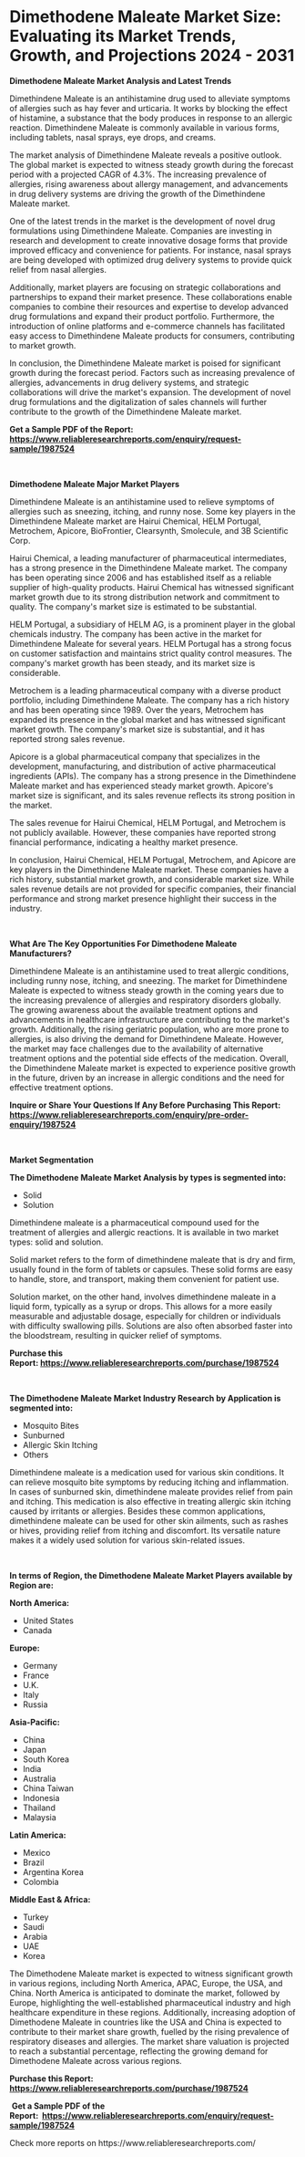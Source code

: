 <p><h1>Dimethodene Maleate Market Size: Evaluating its Market Trends, Growth, and Projections 2024 - 2031</h1></p><p><strong>Dimethodene Maleate Market Analysis and Latest Trends</strong></p>
<p><p>Dimethindene Maleate is an antihistamine drug used to alleviate symptoms of allergies such as hay fever and urticaria. It works by blocking the effect of histamine, a substance that the body produces in response to an allergic reaction. Dimethindene Maleate is commonly available in various forms, including tablets, nasal sprays, eye drops, and creams.</p><p>The market analysis of Dimethindene Maleate reveals a positive outlook. The global market is expected to witness steady growth during the forecast period with a projected CAGR of 4.3%. The increasing prevalence of allergies, rising awareness about allergy management, and advancements in drug delivery systems are driving the growth of the Dimethindene Maleate market.</p><p>One of the latest trends in the market is the development of novel drug formulations using Dimethindene Maleate. Companies are investing in research and development to create innovative dosage forms that provide improved efficacy and convenience for patients. For instance, nasal sprays are being developed with optimized drug delivery systems to provide quick relief from nasal allergies.</p><p>Additionally, market players are focusing on strategic collaborations and partnerships to expand their market presence. These collaborations enable companies to combine their resources and expertise to develop advanced drug formulations and expand their product portfolio. Furthermore, the introduction of online platforms and e-commerce channels has facilitated easy access to Dimethindene Maleate products for consumers, contributing to market growth.</p><p>In conclusion, the Dimethindene Maleate market is poised for significant growth during the forecast period. Factors such as increasing prevalence of allergies, advancements in drug delivery systems, and strategic collaborations will drive the market's expansion. The development of novel drug formulations and the digitalization of sales channels will further contribute to the growth of the Dimethindene Maleate market.</p></p>
<p><strong>Get a Sample PDF of the Report:&nbsp; <a href="https://www.reliableresearchreports.com/enquiry/request-sample/1987524">https://www.reliableresearchreports.com/enquiry/request-sample/1987524</a></strong></p>
<p>&nbsp;</p>
<p><strong>Dimethodene Maleate Major Market Players</strong></p>
<p><p>Dimethindene Maleate is an antihistamine used to relieve symptoms of allergies such as sneezing, itching, and runny nose. Some key players in the Dimethindene Maleate market are Hairui Chemical, HELM Portugal, Metrochem, Apicore, BioFrontier, Clearsynth, Smolecule, and 3B Scientific Corp.</p><p>Hairui Chemical, a leading manufacturer of pharmaceutical intermediates, has a strong presence in the Dimethindene Maleate market. The company has been operating since 2006 and has established itself as a reliable supplier of high-quality products. Hairui Chemical has witnessed significant market growth due to its strong distribution network and commitment to quality. The company's market size is estimated to be substantial.</p><p>HELM Portugal, a subsidiary of HELM AG, is a prominent player in the global chemicals industry. The company has been active in the market for Dimethindene Maleate for several years. HELM Portugal has a strong focus on customer satisfaction and maintains strict quality control measures. The company's market growth has been steady, and its market size is considerable.</p><p>Metrochem is a leading pharmaceutical company with a diverse product portfolio, including Dimethindene Maleate. The company has a rich history and has been operating since 1989. Over the years, Metrochem has expanded its presence in the global market and has witnessed significant market growth. The company's market size is substantial, and it has reported strong sales revenue.</p><p>Apicore is a global pharmaceutical company that specializes in the development, manufacturing, and distribution of active pharmaceutical ingredients (APIs). The company has a strong presence in the Dimethindene Maleate market and has experienced steady market growth. Apicore's market size is significant, and its sales revenue reflects its strong position in the market.</p><p>The sales revenue for Hairui Chemical, HELM Portugal, and Metrochem is not publicly available. However, these companies have reported strong financial performance, indicating a healthy market presence.</p><p>In conclusion, Hairui Chemical, HELM Portugal, Metrochem, and Apicore are key players in the Dimethindene Maleate market. These companies have a rich history, substantial market growth, and considerable market size. While sales revenue details are not provided for specific companies, their financial performance and strong market presence highlight their success in the industry.</p></p>
<p>&nbsp;</p>
<p><strong>What Are The Key Opportunities For Dimethodene Maleate Manufacturers?</strong></p>
<p><p>Dimethindene Maleate is an antihistamine used to treat allergic conditions, including runny nose, itching, and sneezing. The market for Dimethindene Maleate is expected to witness steady growth in the coming years due to the increasing prevalence of allergies and respiratory disorders globally. The growing awareness about the available treatment options and advancements in healthcare infrastructure are contributing to the market's growth. Additionally, the rising geriatric population, who are more prone to allergies, is also driving the demand for Dimethindene Maleate. However, the market may face challenges due to the availability of alternative treatment options and the potential side effects of the medication. Overall, the Dimethindene Maleate market is expected to experience positive growth in the future, driven by an increase in allergic conditions and the need for effective treatment options.</p></p>
<p><strong>Inquire or Share Your Questions If Any Before Purchasing This Report: <a href="https://www.reliableresearchreports.com/enquiry/pre-order-enquiry/1987524">https://www.reliableresearchreports.com/enquiry/pre-order-enquiry/1987524</a></strong></p>
<p>&nbsp;</p>
<p><strong>Market Segmentation</strong></p>
<p><strong>The Dimethodene Maleate Market Analysis by types is segmented into:</strong></p>
<p><ul><li>Solid</li><li>Solution</li></ul></p>
<p><p>Dimethindene maleate is a pharmaceutical compound used for the treatment of allergies and allergic reactions. It is available in two market types: solid and solution. </p><p>Solid market refers to the form of dimethindene maleate that is dry and firm, usually found in the form of tablets or capsules. These solid forms are easy to handle, store, and transport, making them convenient for patient use.</p><p>Solution market, on the other hand, involves dimethindene maleate in a liquid form, typically as a syrup or drops. This allows for a more easily measurable and adjustable dosage, especially for children or individuals with difficulty swallowing pills. Solutions are also often absorbed faster into the bloodstream, resulting in quicker relief of symptoms.</p></p>
<p><strong>Purchase this Report:&nbsp;<a href="https://www.reliableresearchreports.com/purchase/1987524">https://www.reliableresearchreports.com/purchase/1987524</a></strong></p>
<p>&nbsp;</p>
<p><strong>The Dimethodene Maleate Market Industry Research by Application is segmented into:</strong></p>
<p><ul><li>Mosquito Bites</li><li>Sunburned</li><li>Allergic Skin Itching</li><li>Others</li></ul></p>
<p><p>Dimethindene maleate is a medication used for various skin conditions. It can relieve mosquito bite symptoms by reducing itching and inflammation. In cases of sunburned skin, dimethindene maleate provides relief from pain and itching. This medication is also effective in treating allergic skin itching caused by irritants or allergies. Besides these common applications, dimethindene maleate can be used for other skin ailments, such as rashes or hives, providing relief from itching and discomfort. Its versatile nature makes it a widely used solution for various skin-related issues.</p></p>
<p>&nbsp;</p>
<p><strong>In terms of Region, the Dimethodene Maleate Market Players available by Region are:</strong></p>
<p>
    <p> <strong> North America: </strong>
        <ul>
            <li>United States</li>
            <li>Canada</li>
        </ul>
        </p> 
    <p> <strong> Europe: </strong>
        <ul>
            <li>Germany</li>
            <li>France</li>
            <li>U.K.</li>
            <li>Italy</li>
            <li>Russia</li>
        </ul>
        </p> 
    <p> <strong> Asia-Pacific: </strong>
        <ul>
            <li>China</li>
            <li>Japan</li>
            <li>South Korea</li>
            <li>India</li>
            <li>Australia</li>
            <li>China Taiwan</li>
            <li>Indonesia</li>
            <li>Thailand</li>
            <li>Malaysia</li>
        </ul>
        </p> 
    <p> <strong> Latin America: </strong>
        <ul>
            <li>Mexico</li>
            <li>Brazil</li>
            <li>Argentina Korea</li>
            <li>Colombia</li>
        </ul>
        </p> 
    <p> <strong> Middle East & Africa: </strong>
        <ul>
            <li>Turkey</li>
            <li>Saudi</li>
            <li>Arabia</li>
            <li>UAE</li>
            <li>Korea</li>
        </ul>
    </p>
    </p>
<p><p>The Dimethodene Maleate market is expected to witness significant growth in various regions, including North America, APAC, Europe, the USA, and China. North America is anticipated to dominate the market, followed by Europe, highlighting the well-established pharmaceutical industry and high healthcare expenditure in these regions. Additionally, increasing adoption of Dimethodene Maleate in countries like the USA and China is expected to contribute to their market share growth, fuelled by the rising prevalence of respiratory diseases and allergies. The market share valuation is projected to reach a substantial percentage, reflecting the growing demand for Dimethodene Maleate across various regions.</p></p>
<p><strong>Purchase this Report: <a href="https://www.reliableresearchreports.com/purchase/1987524">https://www.reliableresearchreports.com/purchase/1987524</a></strong></p>
<p>&nbsp;<strong>Get a Sample PDF of the Report:&nbsp;&nbsp;<a href="https://www.reliableresearchreports.com/enquiry/request-sample/1987524">https://www.reliableresearchreports.com/enquiry/request-sample/1987524</a></strong></p>
<p><strong></strong></p>
<p>Check more reports on https://www.reliableresearchreports.com/</p>